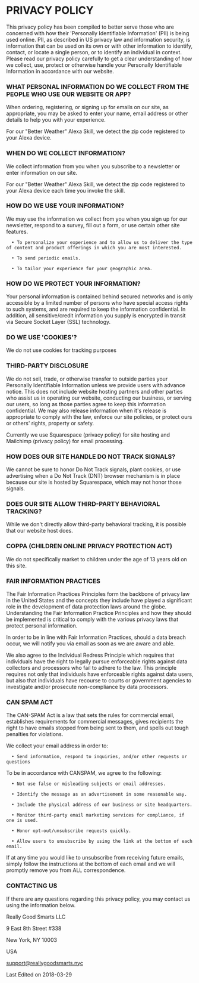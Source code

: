 # PRIVACY POLICY

This privacy policy has been compiled to better serve those who are concerned with how their 'Personally Identifiable Information' (PII) is being used online. PII, as described in US privacy law and information security, is information that can be used on its own or with other information to identify, contact, or locate a single person, or to identify an individual in context. Please read our privacy policy carefully to get a clear understanding of how we collect, use, protect or otherwise handle your Personally Identifiable Information in accordance with our website.

### WHAT PERSONAL INFORMATION DO WE COLLECT FROM THE PEOPLE WHO USE OUR WEBSITE OR APP?

When ordering, registering, or signing up for emails on our site, as appropriate, you may be asked to enter your name, email address or other details to help you with your experience.

For our "Better Weather" Alexa Skill, we detect the zip code registered to your Alexa device.

### WHEN DO WE COLLECT INFORMATION?

We collect information from you when you subscribe to a newsletter or enter information on our site.

For our "Better Weather" Alexa Skill, we detect the zip code registered to your Alexa device each time you invoke the skill.

### HOW DO WE USE YOUR INFORMATION?

We may use the information we collect from you when you sign up for our newsletter, respond to a survey, fill out a form, or use certain other site features.

      • To personalize your experience and to allow us to deliver the type of content and product offerings in which you are most interested.

      • To send periodic emails.

      • To tailor your experience for your geographic area.

### HOW DO WE PROTECT YOUR INFORMATION?

Your personal information is contained behind secured networks and is only accessible by a limited number of persons who have special access rights to such systems, and are required to keep the information confidential. In addition, all sensitive/credit information you supply is encrypted in transit via Secure Socket Layer (SSL) technology.

### DO WE USE 'COOKIES'?

We do not use cookies for tracking purposes

### THIRD-PARTY DISCLOSURE

We do not sell, trade, or otherwise transfer to outside parties your Personally Identifiable Information unless we provide users with advance notice. This does not include website hosting partners and other parties who assist us in operating our website, conducting our business, or serving our users, so long as those parties agree to keep this information confidential. We may also release information when it's release is appropriate to comply with the law, enforce our site policies, or protect ours or others' rights, property or safety. 

Currently we use Squarespace (privacy policy) for site hosting and Mailchimp (privacy policy) for email processing.

### HOW DOES OUR SITE HANDLE DO NOT TRACK SIGNALS?

We cannot be sure to honor Do Not Track signals, plant cookies, or use advertising when a Do Not Track (DNT) browser mechanism is in place because our site is hosted by Squarespace, which may not honor those signals.

### DOES OUR SITE ALLOW THIRD-PARTY BEHAVIORAL TRACKING?

While we don't directly allow third-party behavioral tracking, it is possible that our website host does.

### COPPA (CHILDREN ONLINE PRIVACY PROTECTION ACT)

We do not specifically market to children under the age of 13 years old on this site.

### FAIR INFORMATION PRACTICES

The Fair Information Practices Principles form the backbone of privacy law in the United States and the concepts they include have played a significant role in the development of data protection laws around the globe. Understanding the Fair Information Practice Principles and how they should be implemented is critical to comply with the various privacy laws that protect personal information.

In order to be in line with Fair Information Practices, should a data breach occur, we will notify you via email as soon as we are aware and able.

We also agree to the Individual Redress Principle which requires that individuals have the right to legally pursue enforceable rights against data collectors and processors who fail to adhere to the law. This principle requires not only that individuals have enforceable rights against data users, but also that individuals have recourse to courts or government agencies to investigate and/or prosecute non-compliance by data processors.

### CAN SPAM ACT

The CAN-SPAM Act is a law that sets the rules for commercial email, establishes requirements for commercial messages, gives recipients the right to have emails stopped from being sent to them, and spells out tough penalties for violations.
 

We collect your email address in order to:

      • Send information, respond to inquiries, and/or other requests or questions


To be in accordance with CANSPAM, we agree to the following:

      • Not use false or misleading subjects or email addresses.

      • Identify the message as an advertisement in some reasonable way.

      • Include the physical address of our business or site headquarters.

      • Monitor third-party email marketing services for compliance, if one is used.

      • Honor opt-out/unsubscribe requests quickly.

      • Allow users to unsubscribe by using the link at the bottom of each email.


If at any time you would like to unsubscribe from receiving future emails, simply follow the instructions at the bottom of each email and we will promptly remove you from ALL correspondence.

### CONTACTING US

If there are any questions regarding this privacy policy, you may contact us using the information below.
 

Really Good Smarts LLC

9 East 8th Street #338

New York, NY 10003

USA

support@reallygoodsmarts.nyc


Last Edited on 2018-03-29